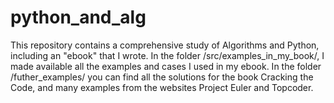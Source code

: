 python_and_alg
==============

This repository contains a comprehensive study of Algorithms and Python, including an "ebook" that I wrote. In the folder /src/examples_in_my_book/, I made available all the examples and cases I used in my ebook. In the folder /futher_examples/ you can find all the solutions for the book Cracking the Code, and many examples from the websites Project Euler and Topcoder.
